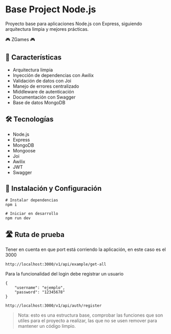 # Base Project Node.js

Proyecto base para aplicaciones Node.js con Express, siguiendo arquitectura limpia y mejores prácticas.

🎮 ZGames 🎮

## 🚀 Características

- Arquitectura limpia
- Inyección de dependencias con Awilix
- Validación de datos con Joi
- Manejo de errores centralizado
- Middleware de autenticación
- Documentación con Swagger
- Base de datos MongoDB

## 🛠️ Tecnologías

- Node.js
- Express
- MongoDB
- Mongoose
- Joi
- Awilix
- JWT
- Swagger

## 🔧 Instalación y Configuración

```
# Instalar dependencias
npm i

# Iniciar en desarrollo
npm run dev

```

## 🛣️ Ruta de prueba

Tener en cuenta en que port está corriendo la aplicación, en este caso es el 3000

```
http://localhost:3000/v1/api/example/get-all

```

Para la funcionalidad del login debe registrar un usuario

```
{
    "username": "ejemplo",
    "password": "12345678"
}

```

```
http://localhost:3000/v1/api/auth/register

```

> Nota: esto es una estructura base, comprobar las funciones que son utiles para el proyecto a realizar, las que no se usen remover para mantener un código limpio.
